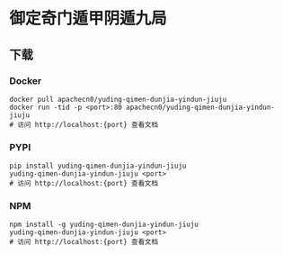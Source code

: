 # 御定奇门遁甲阴遁九局

## 下载

### Docker

```
docker pull apachecn0/yuding-qimen-dunjia-yindun-jiuju
docker run -tid -p <port>:80 apachecn0/yuding-qimen-dunjia-yindun-jiuju
# 访问 http://localhost:{port} 查看文档
```

### PYPI

```
pip install yuding-qimen-dunjia-yindun-jiuju
yuding-qimen-dunjia-yindun-jiuju <port>
# 访问 http://localhost:{port} 查看文档
```

### NPM

```
npm install -g yuding-qimen-dunjia-yindun-jiuju
yuding-qimen-dunjia-yindun-jiuju <port>
# 访问 http://localhost:{port} 查看文档
```